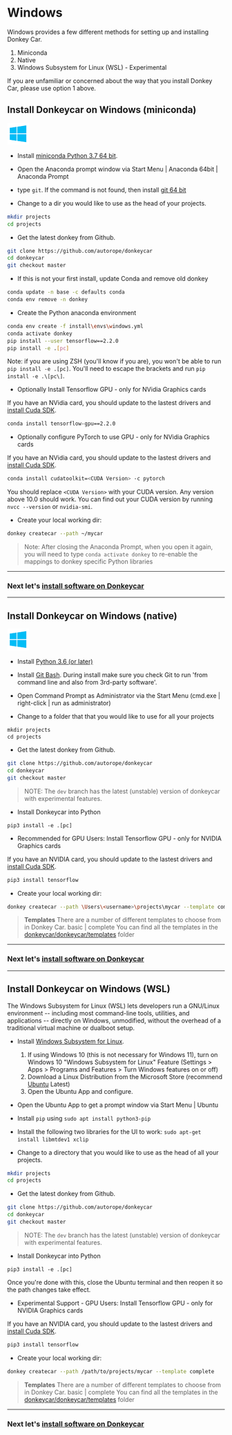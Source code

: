 # Windows

Windows provides a few different methods for setting up and installing Donkey Car.  

1. Miniconda
2. Native
3. Windows Subsystem for Linux (WSL) - Experimental

If you are unfamiliar or concerned about the way that you install Donkey Car, please use option 1 above.

## Install Donkeycar on Windows (miniconda)

![donkey](/assets/logos/windows_logo.png)

* Install [miniconda Python 3.7 64 bit](https://conda.io/miniconda.html).

* Open the Anaconda prompt window via Start Menu | Anaconda 64bit | Anaconda Prompt

* type `git`. If the command is not found, then install [git 64 bit](https://git-scm.com/download/win)

* Change to a dir you would like to use as the head of your projects.

```bash
mkdir projects
cd projects
```

* Get the latest donkey from Github.

```bash
git clone https://github.com/autorope/donkeycar
cd donkeycar
git checkout master
```

* If this is not your first install, update Conda and remove old donkey

```bash
conda update -n base -c defaults conda
conda env remove -n donkey
```

* Create the Python anaconda environment

```bash
conda env create -f install\envs\windows.yml
conda activate donkey
pip install --user tensorflow==2.2.0
pip install -e .[pc]
```
Note: if you are using ZSH (you'll know if you are), you won't be able to run `pip install -e .[pc]`. You'll need to escape the brackets and run `pip install -e .\[pc\]`.

* Optionally Install Tensorflow GPU - only for NVidia Graphics cards

If you have an NVidia card, you should update to the lastest drivers and [install Cuda SDK](https://www.tensorflow.org/install/gpu#windows_setup). 

```bash
conda install tensorflow-gpu==2.2.0
```

* Optionally configure PyTorch to use GPU - only for NVidia Graphics cards

If you have an NVidia card, you should update to the lastest drivers and [install Cuda SDK](https://www.tensorflow.org/install/gpu#windows_setup). 

```bash
conda install cudatoolkit=<CUDA Version> -c pytorch
```

You should replace `<CUDA Version>` with your CUDA version. Any version above 10.0 should work. You can find out your CUDA version by running `nvcc --version` or `nvidia-smi`.

* Create your local working dir:

```bash
donkey createcar --path ~/mycar
```

> Note: After closing the Anaconda Prompt, when you open it again, you will need to 
> type ```conda activate donkey``` to re-enable the mappings to donkey specific 
> Python libraries

----
### Next let's [install software on Donkeycar](/guide/install_software/#step-2-install-software-on-donkeycar)

---

## Install Donkeycar on Windows (native)

![donkey](/assets/logos/windows_logo.png)

* Install [Python 3.6 (or later)](https://www.python.org/downloads/)

* Install [Git Bash](https://gitforwindows.org/).  During install make sure you check Git to run 'from command line and also from 3rd-party software'.

* Open Command Prompt as Administrator via the Start Menu (cmd.exe | right-click | run as administrator)

* Change to a folder that that you would like to use for all your projects

```shell
mkdir projects
cd projects
```

* Get the latest donkey from Github.

```bash
git clone https://github.com/autorope/donkeycar
cd donkeycar
git checkout master
```

> NOTE:  The `dev` branch has the latest (unstable) version of donkeycar with experimental features.

* Install Donkeycar into Python

```
pip3 install -e .[pc]
```

* Recommended for GPU Users: Install Tensorflow GPU - only for NVIDIA Graphics cards

If you have an NVIDIA card, you should update to the lastest drivers and [install Cuda SDK](https://www.tensorflow.org/install/gpu#windows_setup). 

```bash
pip3 install tensorflow
```

* Create your local working dir:

```bash
donkey createcar --path \Users\<username>\projects\mycar --template complete
```

> **Templates**
>  There are a number of different templates to choose from in Donkey Car.
>  basic | complete
>  You can find all the templates in the [donkeycar/donkeycar/templates](https://github.com/autorope/donkeycar/tree/dev/donkeycar/templates) folder

---
### Next let's [install software on Donkeycar](/guide/install_software/#step-2-install-software-on-donkeycar)
---


## Install Donkeycar on Windows (WSL)

The Windows Subsystem for Linux (WSL) lets developers run a GNU/Linux environment -- including most command-line tools, utilities, and applications -- directly on Windows, unmodified, without the overhead of a traditional virtual machine or dualboot setup.

* Install [Windows Subsystem for Linux](https://docs.microsoft.com/en-us/windows/wsl/install-win10).
  1.  If using Windows 10 (this is not necessary for Windows 11), turn on Windows 10 "Windows Subsystem for Linux" Feature (Settings > Apps > Programs and Features > Turn Windows features on or off)
  2.  Download a Linux Distribution from the Microsoft Store (recommend [Ubuntu](https://www.microsoft.com/en-us/p/ubuntu/9nblggh4msv6?activetab=pivot:overviewtab) Latest)
  3.  Open the Ubuntu App and configure.

* Open the Ubuntu App to get a prompt window via Start Menu | Ubuntu

* Install `pip` using `sudo apt install python3-pip`

* Install the following two libraries for the UI to work: `sudo apt-get install libmtdev1 xclip`

* Change to a directory that you would like to use as the head of all your projects.

```bash
mkdir projects
cd projects
```

* Get the latest donkey from Github.

```bash
git clone https://github.com/autorope/donkeycar
cd donkeycar
git checkout master
```

> NOTE:  The `dev` branch has the latest (unstable) version of donkeycar with experimental features.

* Install Donkeycar into Python

```
pip3 install -e .[pc]
```

Once you're done with this, close the Ubuntu terminal and then reopen it so the path changes take effect.

* Experimental Support - GPU Users: Install Tensorflow GPU - only for NVIDIA Graphics cards

If you have an NVIDIA card, you should update to the lastest drivers and [install Cuda SDK](https://www.tensorflow.org/install/gpu#windows_setup). 

```bash
pip3 install tensorflow
```

* Create your local working dir:

```bash
donkey createcar --path /path/to/projects/mycar --template complete
```

> **Templates**
>  There are a number of different templates to choose from in Donkey Car.
>  basic | complete
>  You can find all the templates in the [donkeycar/donkeycar/templates](https://github.com/autorope/donkeycar/tree/dev/donkeycar/templates) folder

---
### Next let's [install software on Donkeycar](/guide/install_software/#step-2-install-software-on-donkeycar)
